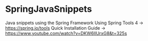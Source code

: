 # SpringJavaSnippets
 
Java snippets using the Spring Framework
Using Spring Tools 4 -> https://spring.io/tools
Quick Installation Guide -> https://www.youtube.com/watch?v=DKW6IlUrxG8&t=325s
